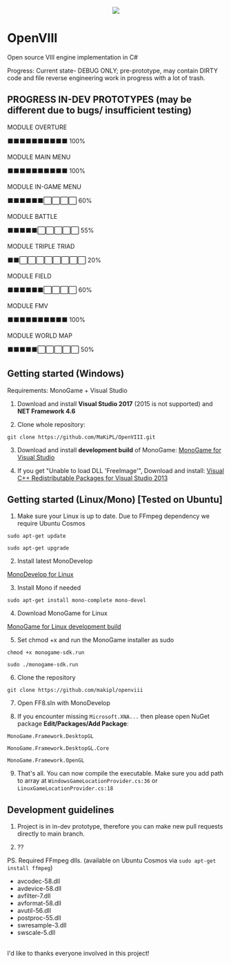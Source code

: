 <p align="center">
  <img src="https://cdn.discordapp.com/attachments/552838120895283210/588452586110058509/Open_VIII_Logo-MCINDUS-2.png">
</p>

# OpenVIII
Open source VIII engine implementation in C#


Progress:
Current state- DEBUG ONLY; pre-prototype, may contain DIRTY code and file reverse engineering work in progress with a lot of trash. 

## PROGRESS IN-DEV PROTOTYPES (may be different due to bugs/ insufficient testing)

MODULE OVERTURE

⬛⬛⬛⬛⬛⬛⬛⬛⬛⬛ 100%

MODULE MAIN MENU

⬛⬛⬛⬛⬛⬛⬛⬛⬛⬛ 100%

MODULE IN-GAME MENU

⬛⬛⬛⬛⬛⬛⬜⬜⬜⬜ 60%

MODULE BATTLE

⬛⬛⬛⬛⬛⬜⬜⬜⬜⬜ 55% 

MODULE TRIPLE TRIAD

⬛⬛⬜⬜⬜⬜⬜⬜⬜⬜ 20%   

MODULE FIELD

⬛⬛⬛⬛⬛⬛⬜⬜⬜⬜ 60% 

MODULE FMV

⬛⬛⬛⬛⬛⬛⬛⬛⬛⬛ 100% 

MODULE WORLD MAP

⬛⬛⬛⬛⬛⬜⬜⬜⬜⬜ 50%


## Getting started (Windows)

Requirements: MonoGame + Visual Studio

1. Download and install **Visual Studio 2017** (2015 is not supported) and **NET Framework 4.6**

2. Clone whole repository:

`git clone https://github.com/MaKiPL/OpenVIII.git`

3. Download and install **development build** of MonoGame:
[MonoGame for Visual Studio](http://teamcity.monogame.net/repository/download/MonoGame_PackagingWindows/latest.lastSuccessful/MonoGameSetup.exe?guest=1)

4. If you get "Unable to load DLL 'FreeImage'", Download and install:
[Visual C++ Redistributable Packages for Visual Studio 2013](https://www.microsoft.com/en-us/download/details.aspx?id=40784)

## Getting started (Linux/Mono) [Tested on Ubuntu]

1. Make sure your Linux is up to date. Due to FFmpeg dependency we require Ubuntu Cosmos

`sudo apt-get update`

`sudo apt-get upgrade`

2. Install latest MonoDevelop 

[MonoDevelop for Linux](https://www.monodevelop.com/download/#fndtn-download-lin)

3. Install Mono if needed

`sudo apt-get install mono-complete mono-devel`

4. Download MonoGame for Linux

[MonoGame for Linux development build](http://teamcity.monogame.net/repository/download/MonoGame_PackageMacAndLinux/latest.lastSuccessful/Linux/monogame-sdk.run?guest=1)

5. Set chmod +x and run the MonoGame installer as sudo

`chmod +x monogame-sdk.run`

`sudo ./monogame-sdk.run`

6. Clone the repository

`git clone https://github.com/makipl/openviii`

7. Open FF8.sln with MonoDevelop

8. If you encounter missing `Microsoft.XNA...` then please open NuGet package **Edit/Packages/Add Package**:

`MonoGame.Framework.DesktopGL`

`MonoGame.Framework.DesktopGL.Core`

`MonoGame.Framework.OpenGL`

9. That's all. You can now compile the executable. Make sure you add path to array at `WindowsGameLocationProvider.cs:36` or `LinuxGameLocationProvider.cs:18`

## Development guidelines

1. Project is in in-dev prototype, therefore you can make new pull requests directly to main branch. 

2. ??

PS. Required FFmpeg dlls. (available on Ubuntu Cosmos via `sudo apt-get install ffmpeg`)
<br/>
* avcodec-58.dll
* avdevice-58.dll
* avfilter-7.dll
* avformat-58.dll
* avutil-56.dll
* postproc-55.dll
* swresample-3.dll
* swscale-5.dll
<br/>
I'd like to thanks everyone involved in this project!
